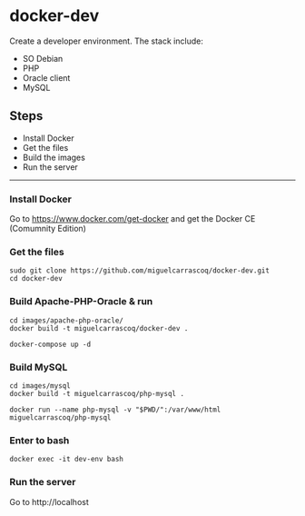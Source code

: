# docker-dev

Create a developer environment. The stack include:
- SO Debian
- PHP
- Oracle client
- MySQL

## Steps
- Install Docker
- Get the files
- Build the images
- Run the server

___

### Install Docker
Go to https://www.docker.com/get-docker and get the Docker CE (Comumnity Edition)

### Get the files
```
sudo git clone https://github.com/miguelcarrascoq/docker-dev.git
cd docker-dev
```

### Build Apache-PHP-Oracle & run
```
cd images/apache-php-oracle/
docker build -t miguelcarrascoq/docker-dev .

docker-compose up -d
```

### Build MySQL
```
cd images/mysql
docker build -t miguelcarrascoq/php-mysql .

docker run --name php-mysql -v "$PWD/":/var/www/html miguelcarrascoq/php-mysql
```

### Enter to bash
```
docker exec -it dev-env bash
```

### Run the server
Go to http://localhost